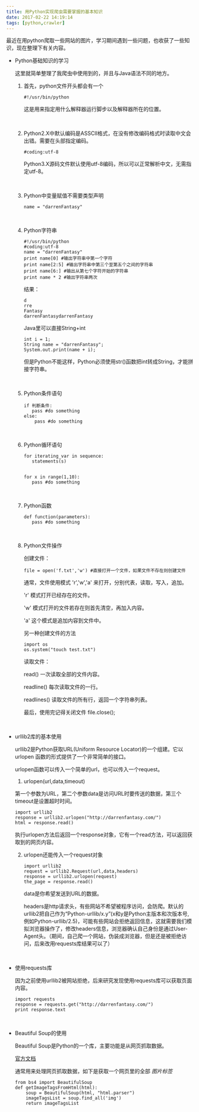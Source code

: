 ```yaml
---
title: 用Python实现爬虫需要掌握的基本知识
date: 2017-02-22 14:19:14
tags: [python,crawler]
---
```


最近在用python爬取一些网站的图片，学习期间遇到一些问题，也收获了一些知识，现在整理下有关内容。



- Python基础知识的学习

  这里就简单整理了我爬虫中使用到的，并且与Java语法不同的地方。

  1. 首先，python文件开头都会有一个

     ```
     #!/usr/bin/python
     ```

     这是用来指定用什么解释器运行脚步以及解释器所在的位置。

  ​

  2. Python2.X中默认编码是ASSCII格式，在没有修改编码格式时读取中文会出错。需要在头部指定编码。

     ```
     #coding:utf-8
     ```

     Python3.X源码文件默认使用utf-8编码，所以可以正常解析中文，无需指定utf-8。

     ​

  3. Python中变量赋值不需要类型声明

     ```
     name = "darrenFantasy"
     ```

     ​

  4. Python字符串

     ```
     #!/usr/bin/python
     #coding:utf-8
     name = "darrenFantasy"
     print name[0] #输出字符串中第一个字符
     print name[2:5] #输出字符串中第三个至第五个之间的字符串
     print name[6:] #输出从第七个字符开始的字符串
     print name * 2 #输出字符串两次
     ```

     结果：

     ```
     d
     rre
     Fantasy
     darrenFantasydarrenFantasy
     ```

     Java里可以直接String+int

     ```
     int i = 1;
     String name = "darrenFantasy";
     System.out.print(name + i);
     ```

     但是Python不能这样，Python必须使用str()函数把int转成String，才能拼接字符串。

     ​

  5. Python条件语句

     ```
     if 判断条件:
     	pass #do something
     else:
         pass #do something
     ```

     ​

  6. Python循环语句

     ```
     for iterating_var in sequence:
        statements(s)


     for x in range(1,10):
     	pass #do something
     ```

     ​

  7. Python函数

     ```
     def function(parameters):
     	pass #do something
     ```

     ​

  8. Python文件操作

     创建文件：

     ```
     file = open('f.txt','w') #直接打开一个文件，如果文件不存在则创建文件
     ```

     通常，文件使用模式 'r','w','a' 来打开，分别代表，读取，写入，追加。

     'r' 模式打开已经存在的文件。

     'w' 模式打开的文件若存在则首先清空，再加入内容。

     'a' 这个模式是追加内容到文件中。

     另一种创建文件的方法

     ```
     import os
     os.system("touch test.txt") 
     ```

     读取文件：

     read() 一次读取全部的文件内容。

     readline() 每次读取文件的一行。

     readlines() 读取文件的所有行，返回一个字符串列表。

     最后，使用完记得关闭文件 file.close();

     ​

- urllib2库的基本使用

  urllib2是Python获取URL(Uniform Resource Locator)的一个组建。它以urlopen 函数的形式提供了一个非常简单的接口。

  urlopen函数可以传入一个简单的url，也可以传入一个request。

  1.  urlopen(url,data,timeout)

     第一个参数为URL，第二个参数data是访问URL时要传送的数据，第三个timeout是设置超时时间。

     ```
     import urllib2
     response = urllib2.urlopen("http://darrenfantasy.com/")
     html = response.read()
     ```

     执行urlopen方法后返回一个response对象，它有一个read方法，可以返回获取到的网页内容。

  2. urlopen还能传入一个request对象

     ```
     import urllib2
     request = urllib2.Request(url,data,headers)
     response = urllib2.urlopen(request)
     the_page = response.read()
     ```

     data是你希望发送到URL的数据。

     headers是http请求头，有些网站不希望被程序访问，会防爬。默认的urllib2把自己作为“Python-urllib/x.y”(x和y是Python主版本和次版本号,例如Python-urllib/2.5)，可能有些网站会拒绝返回信息，这就需要我们模拟浏览器操作了，修改headers信息，浏览器确认自己身份是通过User-Agent头。（期间，自己爬一个网站，伪装成浏览器，但是还是被拒绝访问，后来改用requests库结果可以了）

     ​

- 使用requests库

  因为之前使用urllib2被网站拒绝，后来研究发现使用requests库可以获取页面内容。

  ```
  import requests
  response = requests.get("http://darrenfantasy.com/")
  print response.text
  ```

  ​

- Beautiful Soup的使用

  Beautiful Soup是Python的一个库，主要功能是从网页抓取数据。

  <a href="http://beautifulsoup.readthedocs.io/zh_CN/latest/">官方文档</a>

  通常用来处理网页抓取数据，如下是获取一个网页里的全部 *图片标签*

  ```
  from bs4 import BeautifulSoup
  def getImageTagsFromHtml(html):
      soup = BeautifulSoup(html, "html.parser")
      imageTagsList = soup.find_all('img')
      return imageTagsList
  ```